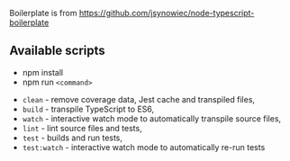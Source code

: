 Boilerplate is from https://github.com/jsynowiec/node-typescript-boilerplate

## Available scripts

* npm install
* npm run `<command>`

+ `clean` - remove coverage data, Jest cache and transpiled files,
+ `build` - transpile TypeScript to ES6,
+ `watch` - interactive watch mode to automatically transpile source files,
+ `lint` - lint source files and tests,
+ `test` - builds and run tests,
+ `test:watch` - interactive watch mode to automatically re-run tests

